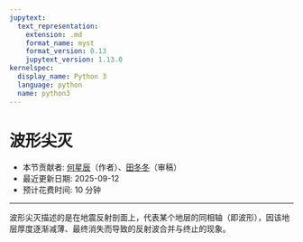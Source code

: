 ```yaml
---
jupytext:
  text_representation:
    extension: .md
    format_name: myst
    format_version: 0.13
    jupytext_version: 1.13.0
kernelspec:
  display_name: Python 3
  language: python
  name: python3
---
```


# 波形尖灭

- 本节贡献者: [何星辰](https://github.com/Chuan1937)（作者）、[田冬冬](https://me.seisman.info/)（审稿）
- 最近更新日期: 2025-09-12
- 预计花费时间: 10 分钟

---
波形尖灭描述的是在地震反射剖面上，代表某个地层的同相轴（即波形），因该地层厚度逐渐减薄、最终消失而导致的反射波合并与终止的现象。